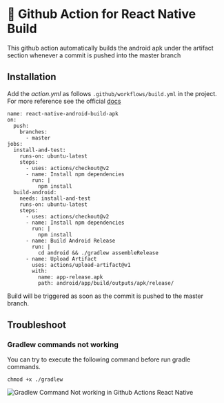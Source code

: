 # 🚀 Github Action for React Native Build

This github action automatically builds the android apk under the artifact section whenever a commit is pushed into the master branch

## Installation

Add the *action.yml* as follows ``` .github/workflows/build.yml ``` in the project.
For more reference see the official [docs](https://help.github.com/en/actions/configuring-and-managing-workflows/configuring-a-workflow#creating-a-workflow-file)

```
name: react-native-android-build-apk
on:
  push:
    branches:
      - master
jobs:
  install-and-test:
    runs-on: ubuntu-latest
    steps:
      - uses: actions/checkout@v2
      - name: Install npm dependencies
        run: |
          npm install
  build-android:
    needs: install-and-test
    runs-on: ubuntu-latest
    steps: 
      - uses: actions/checkout@v2
      - name: Install npm dependencies
        run: |
          npm install
      - name: Build Android Release
        run: |
          cd android && ./gradlew assembleRelease
      - name: Upload Artifact
        uses: actions/upload-artifact@v1
        with:
          name: app-release.apk
          path: android/app/build/outputs/apk/release/

```

Build will be triggered as soon as the commit is pushed to the master branch.

## Troubleshoot

### Gradlew commands not working 

You can try to execute the following command before run gradle commands.

``` 
chmod +x ./gradlew
```

![Gradlew Command Not working in Github Actions React Native](https://dyjpb62732.i.lithium.com/t5/image/serverpage/image-id/3072i1C8314A5EA6EFEF8/image-size/large?v=1.0&px=999)
